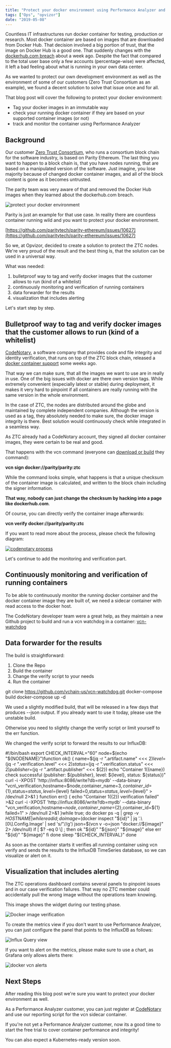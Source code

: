 ```yaml
---
title: "Protect your docker environment using Performance Analyzer and CodeNotary"
tags: ["Ops", "opvizor"]
date: "2019-05-08"
---
```


Countless IT infrastructures run docker container for testing, production or research. Most docker container are based on images that are downloaded from Docker Hub. That decision involved a big portion of trust, that the image on Docker Hub is a good one. That suddenly changes with the [dockerhub.com breach](https://www.theinquirer.net/inquirer/news/3074793/docker-hub-breach) about a week ago. Despite the fact that compared to the total user base only a few accounts (percentage-wise) were affected, it left a bad feeling about what is running in your own data center.

As we wanted to protect our own development environment as well as the environment of some of our customers (Zero Trust Consortium as an example), we found a decent solution to solve that issue once and for all.

That blog post will cover the following to protect your docker environment:

- Tag your docker images in an immutable way
- check your running docker container if they are based on your supported container images (or not)
- track and monitor the container using Performance Analyzer

## Background

Our customer [Zero Trust Consortium](https://www.zerotrustconsortium.org), who runs a consortium block chain for the software industry, is based on Parity Ethereum. The last thing you want to happen to a block chain is, that you have nodes running, that are based on a manipulated version of the software. Just imagine, you lose majority because of changed docker container images, and all of the block content is gone as it becomes untrusted.

The parity team was very aware of that and removed the Docker Hub images when they learned about the dockerhub.com breach.

![protect your docker environment](/images/blog/dockerhub-parity.png)

Parity is just an example for that use case. In reality there are countless container running wild and you want to protect your docker environment.

[https://github.com/paritytech/parity-ethereum/issues/10627](https://github.com/paritytech/parity-ethereum/issues/10627)

So we, at Opvizor, decided to create a solution to protect the ZTC nodes. We're very proud of the result and the best thing is, that the solution can be used in a universal way.

What was needed:

1. bulletproof way to tag and verify docker images that the customer allows to run (kind of a whitelist)
2. continuously monitoring and verification of running containers
3. data forwarder for the results
4. visualization that includes alerting

Let's start step by step.

## Bulletproof way to tag and verify docker images that the customer allows to run (kind of a whitelist)

[CodeNotary](https://www.codenotary.io), a software company that provides code and file integrity and identity verification, that runs on top of the ZTC block chain, released a [docker container support](https://github.com/vchain-us/vcn/blob/master/docs/DOCKERINTEGRATION.md) some weeks ago.

That way we can make sure, that all the images we want to use are in really in use. One of the big issues with docker are there own version tags. While extremely convenient (especially latest or stable) during deployment, it makes it very hard to pinpoint if all containers are really running with the same version in the whole environment.

In the case of ZTC, the nodes are distributed around the globe and maintained by complete independent companies. Although the version is used as a tag, they absolutely needed to make sure, the docker image integrity is there. Best solution would continuously check while integrated in a seamless way.

As ZTC already had a CodeNotary account, they signed all docker container images, they were certain to be real and good.

That happens with the vcn command (everyone can [download or build](https://github.com/vchain-us/vcn) they command):

**vcn sign docker://parity/parity:ztc**

While the command looks simple, what happens is that a unique checksum of the container image is calculated, and written to the block chain including the signer information.

**That way, nobody can just change the checksum by hacking into a page like dockerhub.com**.

Of course, you can directly verify the container image afterwards:

**vcn verify docker://parity/parity:ztc**

If you want to read more about the process, please check the following diagram:

[![codenotary process](/images/blog/vcn_hiwy.png)](https://github.com/vchain-us/vcn/blob/master/docs/vcn_hiwb.png)

Let's continue to add the monitoring and verification part.

## Continuously monitoring and verification of running containers

To be able to continuously monitor the running docker container and the docker container image they are built of, we need a sidecar container with read access to the docker host.

The CodeNotary developer team were a great help, as they maintain a new Github project to build and run a vcn watchdog in a container: [vcn-watchdog](https://github.com/vchain-us/vcn-watchdog)

## Data forwarder for the results

The build is straightforward:

1. Clone the Repo
2. Build the container
3. Change the verify script to your needs
4. Run the container

git clone https://github.com/vchain-us/vcn-watchdog.git
docker-compose build
docker-compose up -d

We used a slightly modified build, that will be released in a few days that produces --json output. If you already want to use it today, please use the unstable build.

Otherwise you need to slightly change the verify script or limit yourself to the err function.

We changed the verify script to forward the results to our InfluxDB:

#!/bin/bash
export CHECK\_INTERVAL="60"
node=$(echo "${NODENAME}")function ok() {
    name=$(jq -r ".artifact.name" <<< ${2})
    level=$(jq -r ".verification.level" <<< ${2})
    status=$(jq -r ".verification.status" <<< ${2})
    publisher=$(jq -r ".artifact.publisher" <<< ${2})
    echo "Container ${1} (${name}) check successful (publisher: ${publisher}, level: ${level}, status: ${status})"
    curl -i -XPOST 'http://influx:8086/write?db=mydb'  
	--data-binary "vcn\_verification,hostname=$node,container\_name=${3},container\_id=${1},status=${status},level=${level} failed=0,status=${status},level=${level}" 
	> /dev/null 2>&1
   } function err() {
    echo "Container ${1} (${2}) verification failed" >&2
    curl -i -XPOST 'http://influx:8086/write?db=mydb' --data-binary 
	"vcn\_verification,hostname=$node,container\_name=${2},container\_id=${1} failed=1" 
	> /dev/null 2>&1
   }while true; do
    docker ps -q | grep -v ${HOSTNAME} | while read id; do
        image=$(docker inspect "${id}" | jq '.\[0\].Config.Image' | sed 's/"//g')
        json=$(vcn v -o=json "docker://${image}" 2> /dev/null)
        if \[ $? -eq 0 \] ; then
            ok "${id}" "${json}" "${image}"
        else
            err "${id}" "${image}"
        fi
    done
    sleep "${CHECK\_INTERVAL}"
done

As soon as the container starts it verifies all running container using vcn verify and sends the results to the InfluxDB TimeSeries database, so we can visualize or alert on it.

## Visualization that includes alerting

The ZTC operations dashboard contains several panels to pinpoint issues and in our case verification failures. That way no ZTC member could accidentally pull the wrong image without the operations team knowing.

This image shows the widget during our testing phase. 

![Docker image verification](/images/blog/docker-vcn-results.png)

To create the metrics view if you don't want to use Performance Analyzer, you can just configure the panel that points to the InfluxDB as follows:

![Influx Query view](/images/blog/influx.png)

If you want to alert on the metrics, please make sure to use a chart, as Grafana only allows alerts there:

![docker vcn alerts](/images/blog/alert.png)

## Next Steps

After reading this blog post we're sure you want to protect your docker environment as well.

As a Performance Analyzer customer, you can just register at [CodeNotary](https://www.codenotary.io) and use our reporting script for the vcn sidecar container.

If you're not yet a Performance Analyzer customer, now its a good time to start the free trial to cover container performance and integrity!

You can also expect a Kubernetes-ready version soon.
